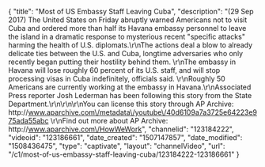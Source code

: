 {
    "title": "Most of US Embassy Staff Leaving Cuba",
    "description": "(29 Sep 2017) The United States on Friday abruptly warned Americans not to visit Cuba and ordered more than half its Havana embassy personnel to leave the island in a dramatic response to mysterious recent \"specific attacks\" harming the health of U.S. diplomats.\r\nThe actions deal a blow to already delicate ties between the U.S. and Cuba, longtime adversaries who only recently began putting their hostility behind them. \r\nThe embassy in Havana will lose roughly 60 percent of its U.S. staff, and will stop processing visas in Cuba indefinitely, officials said. \r\nRoughly 50 Americans are currently working at the embassy in Havana.\r\nAssociated Press reporter Josh Lederman has been following this story from the State Department.\r\n\r\n\r\nYou can license this story through AP Archive: http:\/\/www.aparchive.com\/metadata\/youtube\/40d6109a7a3725e64223e975ada55abc \r\nFind out more about AP Archive: http:\/\/www.aparchive.com\/HowWeWork",
    "channelid": "123184222",
    "videoid": "123186661",
    "date_created": "1507147857",
    "date_modified": "1508436475",
    "type": "captivate",
    "layout": "channelVideo",
    "url": "\/c1\/most-of-us-embassy-staff-leaving-cuba\/123184222-123186661"
}